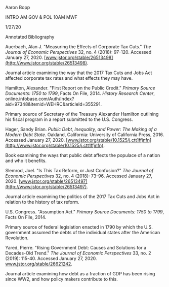Aaron Bopp

INTRO AM GOV & POL 10AM MWF

1/27/20

Annotated Bibliography

Auerbach, Alan J. \"Measuring the Effects of Corporate Tax Cuts.\" *The Journal of Economic Perspectives* 32, no. 4 (2018): 97-120. Accessed January 27, 2020. [www.jstor.org/stable/26513498](http://www.jstor.org/stable/26513498).

Journal article examining the way that the 2017 Tax Cuts and Jobs Act affected corporate tax rates and what effects they may have.

Hamilton, Alexander. "First Report on the Public Credit." *Primary Source Documents: 1750 to 1799*, Facts On File, 2014. *History Research Center*, online.infobase.com/Auth/Index?aid=97348&itemid=WEHRC&articleId=355291.

Primary source of Secretary of the Treasury Alexander Hamilton outlining his fiscal program in a report submitted to the U.S. Congress.

Hager, Sandy Brian. *Public Debt, Inequality, and Power: The Making of a Modern Debt State*. Oakland, California: University of California Press, 2016. Accessed January 27, 2020. [www.jstor.org/stable/10.1525/j.ctt1ffjnfn](http://www.jstor.org/stable/10.1525/j.ctt1ffjnfn).

Book examining the ways that public debt affects the populace of a nation and who it benefits.

Slemrod, Joel. \"Is This Tax Reform, or Just Confusion?\" *The Journal of Economic Perspectives* 32, no. 4 (2018): 73-96. Accessed January 27, 2020. [www.jstor.org/stable/26513497](http://www.jstor.org/stable/26513497).

Journal article examining the politics of the 2017 Tax Cuts and Jobs Act in relation to the history of tax reform.

U.S. Congress. "Assumption Act." *Primary Source Documents: 1750 to 1799*, Facts On File, 2014.

Primary source of federal legislation enacted in 1790 by which the U.S. government assumed the debts of the individual states after the American Revolution.

Yared, Pierre. \"Rising Government Debt: Causes and Solutions for a Decades-Old Trend.\" *The Journal of Economic Perspectives* 33, no. 2 (2019): 115-40. Accessed January 27, 2020. www.jstor.org/stable/26621242.

Journal article examining how debt as a fraction of GDP has been rising since WW2, and how policy makers contribute to this.
